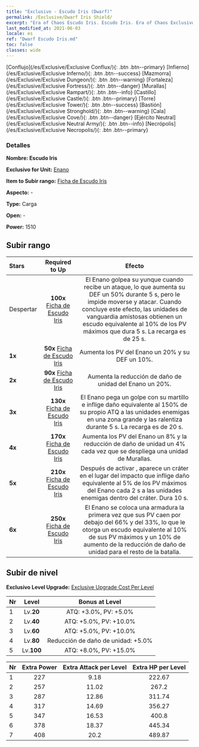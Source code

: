 ```yaml
---
title: "Exclusivo - Escudo Iris (Dwarf)"
permalink: /Exclusive/Dwarf Iris Shield/
excerpt: "Era of Chaos Escudo Iris. Escudo Iris. Era of Chaos Exclusivo Escudo Iris. Enano Exclusivo."
last_modified_at: 2021-06-03
locale: es
ref: "Dwarf Escudo Iris.md"
toc: false
classes: wide
---
```

 [Conflujo](/es/Exclusive/Exclusive Conflux/){: .btn .btn--primary} [Infierno](/es/Exclusive/Exclusive Inferno/){: .btn .btn--success} [Mazmorra](/es/Exclusive/Exclusive Dungeon/){: .btn .btn--warning} [Fortaleza](/es/Exclusive/Exclusive Fortress/){: .btn .btn--danger} [Murallas](/es/Exclusive/Exclusive Rampart/){: .btn .btn--info} [Castillo](/es/Exclusive/Exclusive Castle/){: .btn .btn--primary} [Torre](/es/Exclusive/Exclusive Tower/){: .btn .btn--success} [Bastión](/es/Exclusive/Exclusive Stronghold/){: .btn .btn--warning} [Cala](/es/Exclusive/Exclusive Cove/){: .btn .btn--danger} [Ejército Neutral](/es/Exclusive/Exclusive Neutral Army/){: .btn .btn--info} [Necrópolis](/es/Exclusive/Exclusive Necropolis/){: .btn .btn--primary} 

### Detalles
 **Nombre: Escudo Iris** 

 **Exclusivo for Unit:** [Enano](/es/units/Dwarf/) 

 **Item to Subir rango:** [Ficha de Escudo Iris](/ItemsES/con_913/)

 **Aspecto:** -

 **Type:** Carga

 **Open:** -

 **Power:** 1510

## Subir rango

  |     Stars    |  Required to Up | Efecto |
  |:-------------|:---------------:|:---------------:|
  |  Despertar  | **100x** [Ficha de Escudo Iris](/ItemsES/con_913/) | El Enano golpea su yunque cuando recibe un ataque, lo que aumenta su DEF un 50% durante 5 s, pero le impide moverse y atacar. Cuando concluye este efecto, las unidades de vanguardia amistosas obtienen un escudo equivalente al 10% de los PV máximos que dura 5 s. La recarga es de 25 s. |
  | **1x** <i class="fas fa-star"/> | **50x** [Ficha de Escudo Iris](/ItemsES/con_913/) | Aumenta los PV del Enano un 20% y su DEF un 10%. |
  | **2x** <i class="fas fa-star"/> | **90x** [Ficha de Escudo Iris](/ItemsES/con_913/) | Aumenta la reducción de daño de unidad del Enano un 20%. |
  | **3x** <i class="fas fa-star"/> | **130x** [Ficha de Escudo Iris](/ItemsES/con_913/) | <Martillazo> El Enano pega un golpe con su martillo e inflige daño equivalente al 150% de su propio ATQ a las unidades enemigas en una zona grande y las ralentiza durante 5 s. La recarga es de 20 s. |
  | **4x** <i class="fas fa-star"/> | **170x** [Ficha de Escudo Iris](/ItemsES/con_913/) | Aumenta los PV del Enano un 8% y la reducción de daño de unidad un 4% cada vez que se despliega una unidad de Murallas. |
  | **5x** <i class="fas fa-star"/> | **210x** [Ficha de Escudo Iris](/ItemsES/con_913/) | Después de activar <Martillazo>, aparece un cráter en el lugar del impacto que inflige daño equivalente al 5% de los PV máximos del Enano cada 2 s a las unidades enemigas dentro del cráter. Dura 10 s. |
  | **6x** <i class="fas fa-star"/> | **250x** [Ficha de Escudo Iris](/ItemsES/con_913/) | <Armadura Corporal> El Enano se coloca una armadura la primera vez que sus PV caen por debajo del 66% y del 33%, lo que le otorga un escudo equivalente al 10% de sus PV máximos y un 10% de aumento de la reducción de daño de unidad para el resto de la batalla. |


## Subir de nivel
 **Exclusivo Level Upgrade:** [Exclusive Upgrade Cost Per Level](/Exclusive/ExclusiveUpgradeCostPerLevel/)

  |  Nr  |   Level  | Bonus at Level |
  |:-----|:--------:|:--------------:|
  | 1 | Lv.**20** | ATQ: +3.0%, PV: +5.0% |
  | 2 | Lv.**40** | ATQ: +5.0%, PV: +10.0% |
  | 3 | Lv.**60** | ATQ: +5.0%, PV: +10.0% |
  | 4 | Lv.**80** | Reducción de daño de unidad: +5.0% |
  | 5 | Lv.**100** | ATQ: +8.0%, PV: +15.0% |


  |  Nr  |  Extra Power | Extra Attack per Level | Extra HP per Level |
  |:-----|:--------:|:--------:|:--------:|
  | 1 | 227 | 9.18 | 222.67 |
  | 2 | 257 | 11.02 | 267.2 |
  | 3 | 287 | 12.86 | 311.74 |
  | 4 | 317 | 14.69 | 356.27 |
  | 5 | 347 | 16.53 | 400.8 |
  | 6 | 378 | 18.37 | 445.34 |
  | 7 | 408 | 20.2 | 489.87 |


